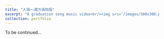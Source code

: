 ```yaml
---
title: "入海——南方高校版"
excerpt: "A graduation song music video<br/><img src='/images/500x300.png'>"
collection: portfolio
---
```


To be continued...
